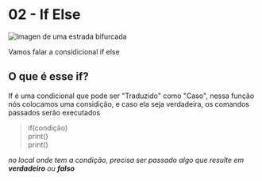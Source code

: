 # 02 - If Else

![Imagen de uma estrada bifurcada](http://4.bp.blogspot.com/_qwY92APiI1I/TN5YxJ40zPI/AAAAAAAAABc/lvqYWuokCH0/s1600/bifurcacao1.jpg)

Vamos falar a considicional if else

## O que é esse if?

If é uma condicional que pode ser "Traduzido" como "Caso", nessa função nós colocamos uma considição, e caso ela seja verdadeira, os comandos passados serão executados

>if(condição)  
>    print()  
>    print()  

*no local onde tem a condição, precisa ser passado algo que resulte em **verdadeiro** ou **falso***
